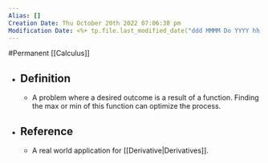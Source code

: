 ```yaml
---
Alias: []
Creation Date: Thu October 20th 2022 07:06:38 pm 
Modification Date: <%+ tp.file.last_modified_date("ddd MMMM Do YYYY hh:mm:ss a") %>
---
```

#Permanent [[Calculus]]

- ## Definition
	- A problem where a desired outcome is a result of a function. Finding the max or min of this function can optimize the process.
- ## Reference
	- A real world application for [[Derivative|Derivatives]].
